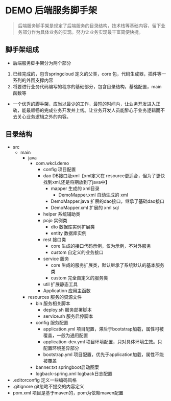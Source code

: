 # DEMO 后端服务脚手架

> 后端服务脚手架是规定了后端服务的目录结构，技术栈等基础内容，留下业务部分作为具体业务的实现。努力让业务实现最丰富简便快捷。


## 脚手架组成
- 后端服务脚手架分为两个部分
1. 已经完成的，包含springcloud 定义的父类，core 包，代码生成器，插件等一系列的外围支撑内容
2. 将要进行业务代码编写的程序的基础部分，包含目录结构，基础配置，main 函数等
- 一个优秀的脚手架，应当以最少的工作，最短的时间内，让业务开发进入正轨，能最顺畅的完成业务开发并上线。让业务开发人员能醉心于业务逻辑而不去关心业务逻辑之外的内容。

## 目录结构

- src
  - main
    - java
      - com.wkcl.demo
        - config 项目配置
        - dao DB接口及xml【xml定义在 resource更适合，但为了更快找到xml,还是将期放到了java中】
          - mapper 生成的 xml目录
            - DemoMapper.xml 自动生成的 xml
          - DemoMapper.java 扩展的dao接口，继承了基础dao接口
          - DemoMapper.xml 扩展的 xml sql
        - helper 系统辅助类
        - pojo 实例类
          - dto 数据库实例扩展类
          - entity 数据库实例
        - rest 接口类
          - core 生成的接口代码示例，仅为示例，不对外服务
          - custom 自定义的业务接口
        - service 服务
          - core 生成的服务扩展类，默认继承了系统默认的基本服务类
          - custom 完全自定义的服务类
        - util 扩展静态工具
        - Application 应用主函数
    - resources 服务的资源文件
      - bin 服务相关脚本
        - deploy.sh 服务部署脚本
        - service.sh 服务启停脚本
      - config 服务配置
        - application.yml 项目配置，滞后于bootstrap加载，属性可被覆盖，一般为通用配置
        - application-dev.yml 项目环境配置，只对具体环境生效。只配置环境差异部分
        - bootstrap.yml 项目配置，优先于application加载，属性不能被覆盖
      - banner.txt springboot启动图案
      - logback-spring.xml logback日志配置
- .editorconfig 定义一些编码风格
- .gitignore git忽略不提交的内容定义
- pom.xml 项目是基于maven的，pom为依赖maven配置